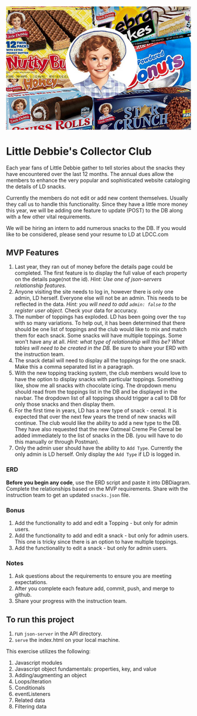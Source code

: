 ![LDCC](images/ldcc.jpg)
# Little Debbie's Collector Club

Each year fans of Little Debbie gather to tell stories about the snacks they have encountered over the last 12 months. The annual dues allow the members to enhance the very popular and sophisticated website cataloging the details of LD snacks.

Currently the members do not edit or add new content themselves. Usually they call us to handle this functionality. Since they have a little more money this year, we will be adding one feature to update (POST) to the DB along with a few other vital requirements.

We will be hiring an intern to add numerous snacks to the DB. If you would like to be considered, please send your resume to LD at LDCC.com

## MVP Features

1. Last year, they ran out of money before the details page could be completed. The first feature is to display the full value of each property on the details page(not the id). *Hint: Use one of json-servers relationship features.*
1. Anyone visiting the site needs to log in, however there is only one admin, LD herself. Everyone else will not be an admin. This needs to be reflected in the data. *Hint: you will need to add `admin: false` to the register user object.* Check your data for accuracy. 
1. The number of toppings has exploded. LD has been going over the `top` with so many variations. To help out, it has been determined that there should be one list of toppings and the club would like to mix and match them for each snack. Some snacks will have multiple toppings. Some won't have any at all. *Hint: what type of relationship will this be? What tables will need to be created in the DB.* Be sure to share your ERD with the instruction team.
1. The snack detail will need to display all the toppings for the one snack. Make this a comma separated list in a paragraph.
1. With the new topping tracking system, the club members would love to have the option to display snacks with particular toppings. Something like, show me all snacks with chocolate icing. The dropdown menu should read from the toppings list in the DB and be displayed in the navbar. The dropdown list of all toppings should trigger a call to DB for only those snacks and then display them.
1. For the first time in years, LD has a new type of snack - cereal. It is expected that over the next few years the trend of new snacks will continue. The club would like the ability to add a new type to the DB. They have also requested that the new Oatmeal Creme Pie Cereal be added immediately to the list of snacks in the DB. (you will have to do this manually or through Postman).
1. Only the admin user should have the ability to `Add Type`. Currently the only admin is LD herself. Only display the `Add Type` if LD is logged in.

### ERD
**Before you begin any code**, use the ERD script and paste it into DBDiagram. Complete the relationships based on the MVP requirements. Share with the instruction team to get an updated `snacks.json` file.

### Bonus
1. Add the functionality to add and edit a Topping - but only for admin users.
1. Add the functionality to add and edit a snack - but only for admin users. This one is tricky since there is an option to have multiple toppings.
1. Add the functionality to edit a snack - but only for admin users. 

### Notes
1. Ask questions about the requirements to ensure you are meeting expectations.
1. After you complete each feature add, commit, push, and merge to github.
1. Share your progress with the instruction team.

## To run this project
1. run `json-server` in the API directory.
1. `serve` the index.html on your local machine.


This exercise utilizes the following:
1. Javascript modules
1. Javascript object fundamentals: properties, key, and value
1. Adding/augmenting an object
1. Loops/iteration
1. Conditionals
1. eventListeners
1. Related data
1. Filtering data

